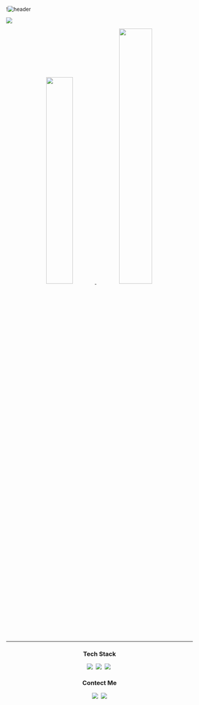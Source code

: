 !![header](https://capsule-render.vercel.app/api?type=venom&color=040720&height=300&section=header&text=capsule%20render&fontSize=90&fontColor=FFF)

![](http://github-profile-summary-cards.vercel.app/api/cards/stats?username=str-leshs&theme=transparent)


<p align="center">
<a href="s">
  <img src="https://github-readme-stats.vercel.app/api/top-langs/?username=str-leshs&exclude_repo=dkssud8150.github.io&layout=compact&theme=tokyonight" width=37.8%/>
</a>
<a href="s">
  <img src="https://github-readme-stats.vercel.app/api?username=str-leshs&theme=holi&show_icons=true" width="42%" />
</a>
</p>

<hr>

<h3 align="center">Tech Stack</h3>
<p align="center">
  <img src="https://img.shields.io/badge/Java-007396?style=flat-square&logo=Java&logoColor=white"/></a>&nbsp
  <img src="https://img.shields.io/badge/Python-3766AB?style=flat-square&logo=Python&logoColor=white"/></a>&nbsp 
  <img src="https://img.shields.io/badge/Javascript-ffb13b?style=flat-square&logo=javascript&logoColor=white"/></a>&nbsp 
  
</p>

<h3 align="center">Contect Me</h3>
<p align="center">
  <a href="https://velog.io/@wilstiffeun"><img src="https://img.shields.io/badge/Tech%20Blog-11B48A?style=flat-square&logo=Vimeo&logoColor=white&link=https://velog.io/@wilstiffeun"/></a>&nbsp
  <a href="0805eslee@gmail.com"><img src="https://img.shields.io/badge/Gmail-d14836?style=flat-square&logo=Gmail&logoColor=white&link=0805eslee@gmail.com"/></a>
</p>